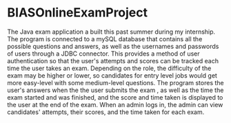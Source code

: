 # BIASOnlineExamProject
 The Java exam application a built this past summer during my internship. The program is connected to a mySQL database that contains all the possible questions and answers, as well as the usernames and passwords of users through a JDBC connector. This provides a method of user authentication so that the user's attempts and scores can be tracked each time the user takes an exam. Depending on the role, the difficulty of the exam may be higher or lower, so candidates for entry level jobs would get more easy-level with some medium-level questions. The program stores the user's answers when the the user submits the exam , as well as the time the exam started and was finished, and the score and time taken is displayed to the user at the end of the exam. When an admin logs in, the admin can view candidates' attempts, their scores, and the time taken for each exam.
